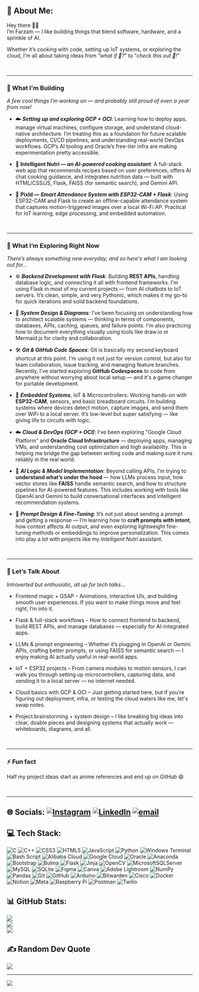 ## 💫 About Me:
Hey there 👋🏻 <br>
I’m Farzam — I like building things that blend software, hardware, and a sprinkle of AI.

Whether it’s cooking with code, setting up IoT systems, or exploring the cloud, I’m all about taking ideas from “_what if 🤔?_” to “_check this out 👀!_”

<br>

---

### 🔭 What I'm Building 
_A few cool things I’m working on — and probably still proud of even a year from now!_
- ☁️ **_Setting up and exploring GCP + OCI_**: Learning how to deploy apps, manage virtual machines, configure storage, and understand cloud-native architecture. I’m treating this as a foundation for future scalable deployments, CI/CD pipelines, and understanding real-world DevOps workflows. GCP’s AI tooling and Oracle’s free-tier infra are making experimentation pretty accessible.

- 🍲 **Intelligent Nutri — _an AI-powered cooking assistant_**: A full-stack web app that recommends recipes based on user preferences, offers AI chat cooking guidance, and integrates nutrition data — built with HTML/CSS/JS, Flask, FAISS (for semantic search), and Gemini API. 

- 📸 **PixId — _Smart Attendance System with ESP32-CAM + Flask_**: Using ESP32-CAM and Flask to create an offline-capable attendance system that captures motion-triggered images over a local Wi-Fi AP. Practical for IoT learning, edge processing, and embedded automation.

<br>

---

### 🌱 What I’m Exploring Right Now

_There’s always something new everyday, and so here's what I am looking out for..._
- ⚙️ **_Backend Development with Flask_**:  Building **REST APIs**, handling database logic, and connecting it all with frontend frameworks. I'm using Flask in most of my current projects — from AI chatbots to IoT servers. It’s clean, simple, and very Pythonic, which makes it my go-to for quick iterations and solid backend foundations.

- 🧱 **_System Design & Diagrams_**:  I’ve been focusing on understanding how to architect scalable systems — thinking in terms of components, databases, APIs, caching, queues, and failure points. I'm also practicing how to document everything visually using tools like draw\.io or Mermaid.js for clarity and collaboration.

- 🛠️ **_Git & GitHub Code Spaces_**:  Git is basically my second keyboard shortcut at this point. I'm using it not just for version control, but also for team collaboration, issue tracking, and managing feature branches. Recently, I’ve started exploring **GitHub Codespaces** to code from anywhere without worrying about local setup — and it's a game changer for portable development.

- 🤖 **_Embedded Systems_**, IoT & Microcontrollers: Working hands-on with **ESP32-CAM**, sensors, and basic breadboard circuits. I’m building systems where devices detect motion, capture images, and send them over WiFi to a local server. It’s low-level but super satisfying — like giving life to circuits with logic.

- ☁️ **_Cloud & DevOps (GCP + OCI)_**: I’ve been exploring "Google Cloud Platform" and **Oracle Cloud Infrastructure** — deploying apps, managing VMs, and understanding cost optimization and high availability. This is helping me bridge the gap between writing code and making sure it runs reliably in the real world.

- 🧠 **_AI Logic & Model Implementation_**: Beyond calling APIs, I’m trying to **understand what’s under the hood** — how LLMs process input, how vector stores like **FAISS** handle semantic search, and how to structure pipelines for AI-powered features. This includes working with tools like OpenAI and Gemini to build conversational interfaces and intelligent recommendation systems.

- 🎯 **_Prompt Design & Fine-Tuning_**: It’s not just about sending a prompt and getting a response — I’m learning how to **craft prompts with intent**, how context affects AI output, and even exploring lightweight fine-tuning methods or embeddings to improve personalization. This comes into play a lot with projects like my *Intelligent Nutri* assistant.

<br>

---

###  💬 Let’s Talk About

_Introverted but enthusiatic, all up for tech talks..._
- Frontend magic + GSAP – Animations, interactive UIs, and building smooth user experiences. If you want to make things move and feel right, I’m into it.

- Flask & full-stack workflows – How to connect frontend to backend, build REST APIs, and manage databases — especially for AI-integrated apps.

- LLMs & prompt engineering – Whether it’s plugging in OpenAI or Gemini APIs, crafting better prompts, or using FAISS for semantic search — I enjoy making AI actually useful in real-world apps.

- IoT + ESP32 projects – From camera modules to motion sensors, I can walk you through setting up microcontrollers, capturing data, and sending it to a local server — no internet needed.

- Cloud basics with GCP & OCI – Just getting started here, but if you're figuring out deployment, infra, or testing the cloud waters like me, let's swap notes.

- Project brainstorming + system design – I like breaking big ideas into clear, doable pieces and designing systems that actually work — whiteboards, diagrams, and all.

<br>

---

### ⚡ Fun fact
Half my project ideas start as anime references and end up on GitHub 😄

<br>

---

## 🌐 Socials: [![Instagram](https://img.shields.io/badge/Instagram-%23E4405F.svg?logo=Instagram&logoColor=white)](https://instagram.com/thesilentmaestro) [![LinkedIn](https://img.shields.io/badge/LinkedIn-%230077B5.svg?logo=linkedin&logoColor=white)](https://linkedin.com/in/in/farzam-asad-387340288) [![email](https://img.shields.io/badge/Email-D14836?logo=gmail&logoColor=white)](mailto:farzam.professor@gmail.com) 

## 💻 Tech Stack:
![C](https://img.shields.io/badge/c-%2300599C.svg?style=for-the-badge&logo=c&logoColor=white) ![C++](https://img.shields.io/badge/c++-%2300599C.svg?style=for-the-badge&logo=c%2B%2B&logoColor=white) ![CSS3](https://img.shields.io/badge/css3-%231572B6.svg?style=for-the-badge&logo=css3&logoColor=white) ![HTML5](https://img.shields.io/badge/html5-%23E34F26.svg?style=for-the-badge&logo=html5&logoColor=white) ![JavaScript](https://img.shields.io/badge/javascript-%23323330.svg?style=for-the-badge&logo=javascript&logoColor=%23F7DF1E) ![Python](https://img.shields.io/badge/python-3670A0?style=for-the-badge&logo=python&logoColor=ffdd54) ![Windows Terminal](https://img.shields.io/badge/Windows%20Terminal-%234D4D4D.svg?style=for-the-badge&logo=windows-terminal&logoColor=white) ![Bash Script](https://img.shields.io/badge/bash_script-%23121011.svg?style=for-the-badge&logo=gnu-bash&logoColor=white) ![Alibaba Cloud](https://img.shields.io/badge/AlibabaCloud-%23FF6701.svg?style=for-the-badge&logo=alibabacloud&logoColor=white) ![Google Cloud](https://img.shields.io/badge/GoogleCloud-%234285F4.svg?style=for-the-badge&logo=google-cloud&logoColor=white) ![Oracle](https://img.shields.io/badge/Oracle-F80000?style=for-the-badge&logo=oracle&logoColor=white) ![Anaconda](https://img.shields.io/badge/Anaconda-%2344A833.svg?style=for-the-badge&logo=anaconda&logoColor=white) ![Bootstrap](https://img.shields.io/badge/bootstrap-%238511FA.svg?style=for-the-badge&logo=bootstrap&logoColor=white) ![Bulma](https://img.shields.io/badge/bulma-00D0B1?style=for-the-badge&logo=bulma&logoColor=white) ![Flask](https://img.shields.io/badge/flask-%23000.svg?style=for-the-badge&logo=flask&logoColor=white) ![Jinja](https://img.shields.io/badge/jinja-white.svg?style=for-the-badge&logo=jinja&logoColor=black) ![OpenCV](https://img.shields.io/badge/opencv-%23white.svg?style=for-the-badge&logo=opencv&logoColor=white) ![MicrosoftSQLServer](https://img.shields.io/badge/Microsoft%20SQL%20Server-CC2927?style=for-the-badge&logo=microsoft%20sql%20server&logoColor=white) ![MySQL](https://img.shields.io/badge/mysql-4479A1.svg?style=for-the-badge&logo=mysql&logoColor=white) ![SQLite](https://img.shields.io/badge/sqlite-%2307405e.svg?style=for-the-badge&logo=sqlite&logoColor=white) ![Figma](https://img.shields.io/badge/figma-%23F24E1E.svg?style=for-the-badge&logo=figma&logoColor=white) ![Canva](https://img.shields.io/badge/Canva-%2300C4CC.svg?style=for-the-badge&logo=Canva&logoColor=white) ![Adobe Lightroom](https://img.shields.io/badge/Adobe%20Lightroom-31A8FF.svg?style=for-the-badge&logo=Adobe%20Lightroom&logoColor=white) ![NumPy](https://img.shields.io/badge/numpy-%23013243.svg?style=for-the-badge&logo=numpy&logoColor=white) ![Pandas](https://img.shields.io/badge/pandas-%23150458.svg?style=for-the-badge&logo=pandas&logoColor=white) ![Git](https://img.shields.io/badge/git-%23F05033.svg?style=for-the-badge&logo=git&logoColor=white) ![GitHub](https://img.shields.io/badge/github-%23121011.svg?style=for-the-badge&logo=github&logoColor=white) ![Arduino](https://img.shields.io/badge/-Arduino-00979D?style=for-the-badge&logo=Arduino&logoColor=white) ![Bitwarden](https://img.shields.io/badge/bitwarden-%23175DDC.svg?style=for-the-badge&logo=bitwarden&logoColor=white) ![Cisco](https://img.shields.io/badge/cisco-%23049fd9.svg?style=for-the-badge&logo=cisco&logoColor=black) ![Docker](https://img.shields.io/badge/docker-%230db7ed.svg?style=for-the-badge&logo=docker&logoColor=white) ![Notion](https://img.shields.io/badge/Notion-%23000000.svg?style=for-the-badge&logo=notion&logoColor=white) ![Meta](https://img.shields.io/badge/Meta-%230467DF.svg?style=for-the-badge&logo=Meta&logoColor=white) ![Raspberry Pi](https://img.shields.io/badge/-Raspberry_Pi-C51A4A?style=for-the-badge&logo=Raspberry-Pi) ![Postman](https://img.shields.io/badge/Postman-FF6C37?style=for-the-badge&logo=postman&logoColor=white) ![Twilio](https://img.shields.io/badge/Twilio-F22F46?style=for-the-badge&logo=Twilio&logoColor=white)
## 📊 GitHub Stats:
![](https://github-readme-stats.vercel.app/api?username=Professorlearncode&theme=dark&hide_border=false&include_all_commits=false&count_private=false)<br/>
![](https://nirzak-streak-stats.vercel.app/?user=Professorlearncode&theme=dark&hide_border=false)<br/>
![](https://github-readme-stats.vercel.app/api/top-langs/?username=Professorlearncode&theme=dark&hide_border=false&include_all_commits=false&count_private=false&layout=compact)

## ✍️ Random Dev Quote
![](https://quotes-github-readme.vercel.app/api?type=horizontal&theme=radical)

---
[![](https://visitcount.itsvg.in/api?id=Professorlearncode&icon=0&color=0)](https://visitcount.itsvg.in)
